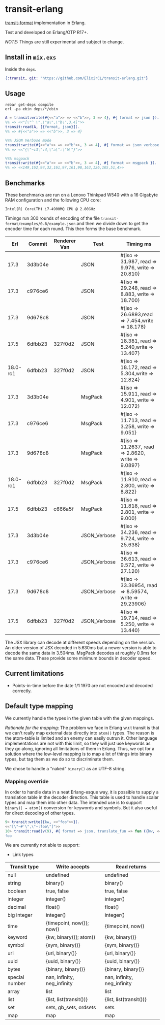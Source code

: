transit-erlang
==============
[transit-format](https://github.com/cognitect/transit-format) implementation in Erlang.

Test and developed on Erlang/OTP R17+.

*NOTE:* Things are still experimental and subject to change.

## Install in `mix.exs`

Inside the `deps`.

```elixir
{:transit, git: "https://github.com/ElixirCL/transit-erlang.git"}
```

Usage
-----

```shell
rebar get-deps compile
erl -pa ebin deps/*/ebin
```

```erlang
A = transit:write(#{<<"a">> => <<"b">>, 3 => 4}, #{ format => json }).
%% => <<"[\"^ \",\"a\",\"b\",3,4]">>
transit:read(A, [{format, json}]).
%% => #{<<"a">> => <<"b">>, 3 => 4}

%%% JSON Verbose mode
transit:write(#{<<"a">> => <<"b">>, 3 => 4}, #{ format => json_verbose }).
%% => <<"{\"~i3\":4,\"a\":\"b\"}">>

%%% msgpack
transit:write(#{<<"a">> => <<"b">>, 3 => 4}, #{ format => msgpack }).
%% => <<149,162,94,32,161,97,161,98,163,126,105,51,4>>
```

Benchmarks
--------------------

These benchmarks are run on a Lenovo Thinkpad W540 with a 16 Gigabyte RAM configuration and the following CPU core:

	Intel(R) Core(TM) i7-4900MQ CPU @ 2.80GHz

Timings run 300 rounds of encoding of the file `transit-format/examples/0.8/example.json` and then we divide down to get the
encoder time for each round. This then forms the base benchmark.

| Erl | Commit | Renderer Vsn | Test |  Timing ms |
| --- | ------------| ------ | ---- | ------ |
| 17.3 | 3d3b04e | | JSON | #{iso => 31.987, read => 9.976, write => 20.810} |
| 17.3 | c976ce6 | | JSON | #{iso => 29.248, read => 8.883, write => 18.700} |
| 17.3 | 9d678c8 | | JSON | #{iso => 26.6893,read => 7.454,write => 18.178} |
| 17.5 | 6dfbb23 | 327f0d2 | JSON | #{iso => 18.381, read => 5.240,write => 13.407}
| 18.0-rc1 | 6dfbb23 | 327f0d2 | JSON | #{iso => 18.172, read => 5.304,write => 12.824}
| 17.3 | 3d3b04e | | MsgPack | #{iso => 15.911, read => 4.901, write => 12.072} |
| 17.3 | c976ce6 | | MsgPack | #{iso => 11.713, read => 3.258, write => 9.051} |
| 17.3 | 9d678c8 | | MsgPack | #{iso => 11.2637, read => 2.8620, write => 9.0897} |
| 18.0-rc1 | 6dfbb23 | 327f0d2 | MsgPack | #{iso => 11.910, read => 2.800, write => 8.822}
| 17.5 | 6dfbb23 | c666a5f | MsgPack | #{iso => 11.818, read => 2.801, write => 9.000}
| 17.3 | 3d3b04e | | JSON_Verbose | #{iso => 34.236, read => 9.724, write => 25.638} |
| 17.3 | c976ce6 | | JSON_Verbose | #{iso => 36.613, read => 9.572, write => 27.120} |
| 17.3 | 9d678c8 | | JSON_Verbose | #{iso => 33.36954,  read => 8.59574, write => 29.23906} |
| 17.5 | 6dfbb23 | 327f0d2 | JSON_Verbose | #{iso => 19.714, read => 5.250, write => 13.440}

The JSX library can decode at different speeds depending on the version. An older version of JSX decoded in 5.630ms but a newer version is able to decode the same data in 3.504ms. MsgPack decodes at roughly 0.9ms for the same data. These provide some minimum bounds in decoder speed.

Current limitations
--------------------

* Points-in-time before the date 1/1 1970 are not encoded and decoded correctly.

Default type mapping
--------------------

We currently handle the types in the given table with the given mappings.

*Rationale for the mapping*: The problem we face in Erlang w.r.t transit is that we can't really map external data directly into `atom()` types. The reason is the atom-table is limited and an enemy can easily outrun it. Other language implementations are not with this limit, so they will just use keywords as they go along, ignoring all limitations of them in Erlang. Thus, we opt for a solution where the low-level mapping is to map a lot of things into binary types, but tag them as we do so to discriminate them.

We chose to handle a "naked" `binary()` as an UTF-8 string.

### Mapping override

In order to handle data in a neat Erlang-esque way, it is possible to supply a translation table in the decoder direction. This table is used to handle scalar types and map them into other data. The intended use is to support `binary() → atom()` conversion for keywords and symbols. But it also useful for direct decoding of other types.

```erlang
9> transit:write({kw, <<"foo">>}).                                                                        
<<"[\"~#'\",\"~:foo\"]">>
10> transit:read(v(9), #{ format => json, translate_fun => fun ({kw, <<"foo">>}) -> foo; (X) -> X end }).
foo
```

We are currently not able to support:

* Link types

| Transit type | Write accepts             | Read returns              |
| ------------ | -------------             | ------------              |
| null         | undefined                 | undefined                 |
| string       | binary()                  | binary()                  |
| boolean      | true, false               | true, false               |
| integer      | integer()                 | integer()                 |
| decimal      | float()                   | float()                   |
| big integer  | integer()                 | integer()                 |
| time         | {timepoint, now()}; now()     | {timepoint, now()         |
| keyword      | {kw, binary()}; atom()         | {kw, binary()}
| symbol       | {sym, binary()}        | {sym, binary()}        |
| uri          | {uri, binary()}           | {uri, binary()}        |
| uuid         | {uuid, binary()}                 | {uuid, binary()}                  |
| bytes		   | {binary, binary()}   | {binary, binary()}  |
| special number | nan, infinity, neg_infinity | nan, infinity, neg_infinity |
| array        | list                      | list                      |
| list         | {list, list(transit())}     | {list, list(transit())}     |
| set          | sets, gb\_sets, ordsets   | sets                      |
| map          | map                       | map                       |
